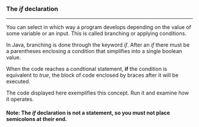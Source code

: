 ### The *if* declaration

***

You can select in which way a program develops depending on the value of some variable or an input.
This is called branching or applying conditions.

In Java, branching is done through the keyword *if*. After an *if* there must be
a parentheses enclosing a condition that simplifies into a single boolean value.

When the code reaches a condtional statement, **if** the condition is equivalent to
*true*, the block of code enclosed by braces after it will be executed.

The code displayed here exemplifies this concept. Run it and examine how it operates.

#### Note: The *if* declaration is not a statement, so you must not place semicolons at their end.
